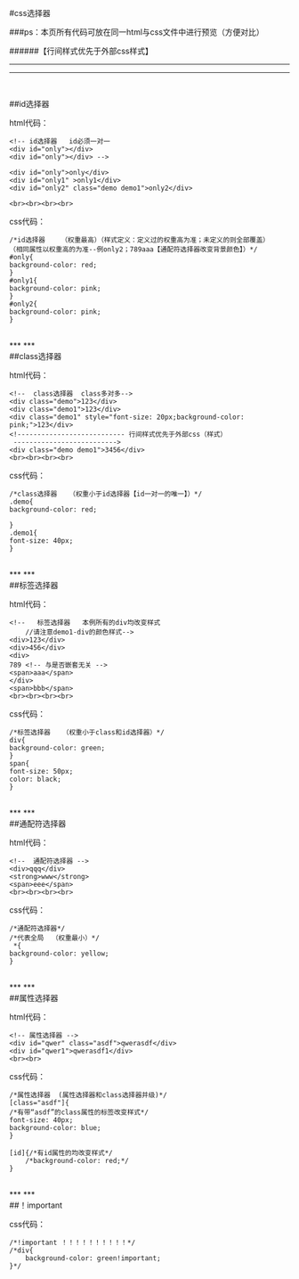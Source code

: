 #css选择器

###ps：本页所有代码可放在同一html与css文件中进行预览（方便对比）

######【行间样式优先于外部css样式】
<br>
***
***
<br>

##id选择器

html代码：

    <!-- id选择器   id必须一对一
    <div id="only"></div>
	<div id="only"></div> -->

	<div id="only">only</div>
	<div id="only1" >only1</div>
	<div id="only2" class="demo demo1">only2</div>

    <br><br><br><br>

css代码：
 
    /*id选择器    （权重最高）（样式定义：定义过的权重高为准；未定义的则全部覆盖）
    （相同属性以权重高的为准--例only2；789aaa【通配符选择器改变背景颜色】）*/
    #only{
	background-color: red;
    }
    #only1{
	background-color: pink;
    }
    #only2{
	background-color: pink;
    }
<br>
***
***
<br>
##class选择器

html代码：

    <!--  class选择器  class多对多-->
    <div class="demo">123</div>
    <div class="demo1">123</div>
    <div class="demo1" style="font-size: 20px;background-color: pink;">123</div>
    <!--------------------------- 行间样式优先于外部css（样式）
     -------------------------->
    <div class="demo demo1">3456</div>
    <br><br><br><br>

css代码：

    /*class选择器   （权重小于id选择器【id一对一的唯一】）*/
    .demo{
	background-color: red;

    }
    .demo1{
	font-size: 40px;
    }
<br>
***
***
<br>
##标签选择器

html代码：
  
    <!--   标签选择器   本例所有的div均改变样式
    	//请注意demo1-div的颜色样式-->
    <div>123</div>
    <div>456</div>
    <div>
    789	<!-- 与是否嵌套无关 -->
    <span>aaa</span>
    </div>
    <span>bbb</span>
    <br><br><br><br>
css代码：
    
    
    /*标签选择器   （权重小于class和id选择器）*/
    div{
	background-color: green;
    }
    span{
	font-size: 50px;
	color: black;
    }
<br>
***
***
<br>
##通配符选择器

html代码：

    
    <!--  通配符选择器 -->
    <div>qqq</div>
    <strong>www</strong>
    <span>eee</span>
    <br><br><br><br>


css代码：

    /*通配符选择器*/
    /*代表全局  （权重最小）*/
     *{
	background-color: yellow;
    }

<br>
***
***
<br>
##属性选择器

html代码：

    <!-- 属性选择器 -->
    <div id="qwer" class="asdf">qwerasdf</div>
    <div id="qwer1">qwerasdf1</div>
    <br><br>

css代码：

    /*属性选择器  (属性选择器和class选择器并级)*/
    [class="asdf"]{
    /*有带“asdf”的class属性的标签改变样式*/
	font-size: 40px;
	background-color: blue;
	}	

	[id]{/*有id属性的均改变样式*/
		/*background-color: red;*/
	}
<br>
***
***
<br>
##！important

css代码：

	/*!important ！！！！！！！！！！*/
	/*div{
		background-color: green!important;
	}*/
